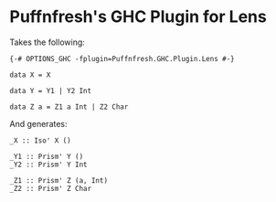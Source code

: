 # Puffnfresh's GHC Plugin for Lens

Takes the following:

```
{-# OPTIONS_GHC -fplugin=Puffnfresh.GHC.Plugin.Lens #-}

data X = X

data Y = Y1 | Y2 Int

data Z a = Z1 a Int | Z2 Char
```

And generates:

```
_X :: Iso' X ()

_Y1 :: Prism' Y ()
_Y2 :: Prism' Y Int

_Z1 :: Prism' Z (a, Int)
_Z2 :: Prism' Z Char
```
